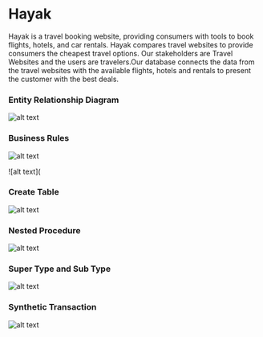 # Hayak

Hayak is a travel booking website, providing consumers with tools to book flights, hotels, and car rentals. Hayak compares travel websites to provide consumers the cheapest travel options. Our stakeholders are Travel Websites and the users are travelers.Our database connects the data from the travel websites with the available flights, hotels and rentals to present the customer with the best deals.

### Entity Relationship Diagram

![alt text](https://user-images.githubusercontent.com/12638560/34939914-79ff1910-f9a2-11e7-90fc-870b401ebb9f.png)

### Business Rules

![alt text](https://user-images.githubusercontent.com/12638560/34940511-9d6ad252-f9a4-11e7-8c25-95407ae0dc18.png)

![alt text](

### Create Table

![alt text](https://user-images.githubusercontent.com/12638560/34940240-a189f738-f9a3-11e7-8d6c-b96ddb319663.png)

### Nested Procedure

![alt text](https://user-images.githubusercontent.com/12638560/34940243-a1ba97b2-f9a3-11e7-8e73-91b0523404bc.png)

### Super Type and Sub Type

![alt text](https://user-images.githubusercontent.com/12638560/34940242-a1aa29e0-f9a3-11e7-8184-8e07384e5d3f.png)

### Synthetic Transaction

![alt text](https://user-images.githubusercontent.com/12638560/34940380-2f9d9f8e-f9a4-11e7-8888-67a8bab1c5e1.png)

